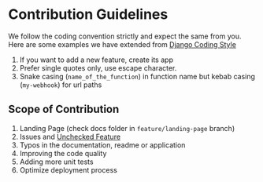 # Contribution Guidelines

We follow the coding convention strictly and expect the same from you. Here are some examples we have extended from [Django Coding Style](https://docs.djangoproject.com/en/dev/internals/contributing/writing-code/coding-style/)

1. If you want to add a new feature, create its app
2. Prefer single quotes only, use escape character.
3. Snake casing (`name_of_the_function`) in function name but kebab casing (`my-webhook`) for url paths 


## Scope of Contribution

1. Landing Page (check docs folder in `feature/landing-page` branch)
2. Issues and [Unchecked Feature](https://github.com/tbhaxor/DonorGrid#feature)
3. Typos in the documentation, readme or application
4. Improving the code quality
5. Adding more unit tests
6. Optimize deployment process
